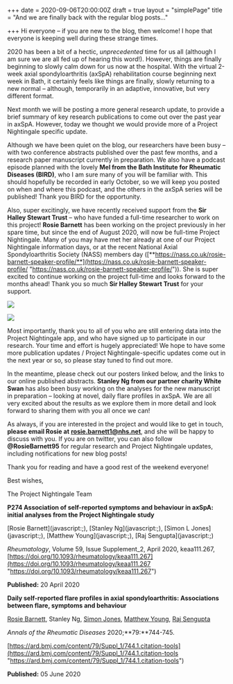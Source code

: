 +++
date = 2020-09-06T20:00:00Z
draft = true
layout = "simplePage"
title = "And we are finally back with the regular blog posts…"

+++
Hi everyone – if you are new to the blog, then welcome! I hope that everyone is keeping well during these strange times.

2020 has been a bit of a hectic, _unprecedented_ time for us all (although I am sure we are all fed up of hearing this word!). However, things are finally beginning to slowly calm down for us now at the hospital. With the virtual 2-week axial spondyloarthritis (axSpA) rehabilitation course beginning next week in Bath, it certainly feels like things are finally, slowly returning to a new normal – although, temporarily in an adaptive, innovative, but very different format.

Next month we will be posting a more general research update, to provide a brief summary of key research publications to come out over the past year in axSpA. However, today we thought we would provide more of a Project Nightingale specific update.

Although we have been quiet on the blog, our researchers have been busy – with two conference abstracts published over the past few months, and a research paper manuscript currently in preparation. We also have a podcast episode planned with the lovely **Mel from the Bath Institute for Rheumatic Diseases (BIRD)**, who I am sure many of you will be familiar with. This should hopefully be recorded in early October, so we will keep you posted on when and where this podcast, and the others in the axSpA series will be published! Thank you BIRD for the opportunity.

Also, super excitingly, we have recently received support from the **Sir Halley Stewart Trust** – who have funded a full-time researcher to work on this project! **Rosie Barnett** has been working on the project previously in her spare time, but since the end of August 2020, will now be full-time Project Nightingale. Many of you may have met her already at one of our Project Nightingale information days, or at the recent National Axial Spondyloarthritis Society (NASS) members day ([**https://nass.co.uk/rosie-barnett-speaker-profile/**](https://nass.co.uk/rosie-barnett-speaker-profile/ "https://nass.co.uk/rosie-barnett-speaker-profile/")). She is super excited to continue working on the project full-time and looks forward to the months ahead! Thank you so much **Sir Halley Stewart Trust** for your support.

![](/uploads/profile-picture_rb_shrunken.jpg)

![](/uploads/shst-final.jpg)

Most importantly, thank you to all of you who are still entering data into the Project Nightingale app, and who have signed up to participate in our research. Your time and effort is hugely appreciated! We hope to have some more publication updates / Project Nightingale-specific updates come out in the next year or so, so please stay tuned to find out more.

In the meantime, please check out our posters linked below, and the links to our online published abstracts. **Stanley Ng from our partner charity White Swan** has also been busy working on the analyses for the new manuscript in preparation – looking at novel, daily flare profiles in axSpA. We are all very excited about the results as we explore them in more detail and look forward to sharing them with you all once we can!

As always, if you are interested in the project and would like to get in touch, **please email Rosie at** [**rosie.barnett1@nhs.net**](mailto:rosie.barnett1@nhs.net), and she will be happy to discuss with you. If you are on twitter, you can also follow **@RosieBarnett95** for regular research and Project Nightingale updates, including notifications for new blog posts!

Thank you for reading and have a good rest of the weekend everyone!

Best wishes,

The Project Nightingale Team

**P274 Association of self-reported symptoms and behaviour in axSpA: initial analyses from the Project Nightingale study**

\[Rosie Barnett\](javascript:;), \[Stanley Ng\](javascript:;), \[Simon L Jones\](javascript:;), \[Matthew Young\](javascript:;), \[Raj Sengupta\](javascript:;)

_Rheumatology_, Volume 59, Issue Supplement_2, April 2020, keaa111.267, [https://doi.org/10.1093/rheumatology/keaa111.267](https://doi.org/10.1093/rheumatology/keaa111.267 "https://doi.org/10.1093/rheumatology/keaa111.267")

**Published:** 20 April 2020

**Daily self-reported flare profiles in axial spondyloarthritis: Associations between flare, symptoms and behaviour**

[Rosie Barnett](https://researchportal.bath.ac.uk/en/persons/rosie-barnett), Stanley Ng, [Simon Jones](https://researchportal.bath.ac.uk/en/persons/simon-jones), [Matthew Young](https://researchportal.bath.ac.uk/en/persons/matthew-young), [Raj Sengupta](https://researchportal.bath.ac.uk/en/persons/raj-sengupta)

_Annals of the Rheumatic Diseases_ 2020;**79:**744-745.

[https://ard.bmj.com/content/79/Suppl_1/744.1.citation-tools](https://ard.bmj.com/content/79/Suppl_1/744.1.citation-tools "https://ard.bmj.com/content/79/Suppl_1/744.1.citation-tools")

**Published:** 05 June 2020